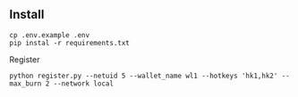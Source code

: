 ## Install
```
cp .env.example .env
pip instal -r requirements.txt
```

Register
```
python register.py --netuid 5 --wallet_name wl1 --hotkeys 'hk1,hk2' --max_burn 2 --network local
```